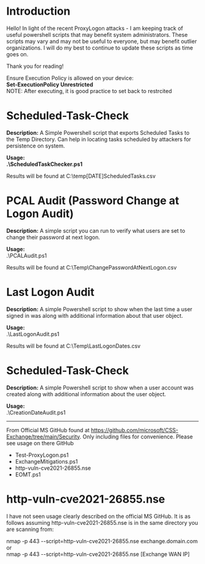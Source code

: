 # Introduction
Hello! In light of the recent ProxyLogon attacks - I am keeping track of useful powershell scripts that may benefit system administrators. These scripts may vary and may not be useful to everyone, but may benefit outlier organizations. I will do my best to continue to update these scripts as time goes on. 

Thank you for reading! 

Ensure Execution Policy is allowed on your device:<br />
**Set-ExecutionPolicy Unrestricted**<br />
NOTE: After executing, it is good practice to set back to restrcited

# Scheduled-Task-Check
**Description:** A Simple Powershell script that exports Scheduled Tasks to the Temp Directory. Can help in locating tasks scheduled by attackers for persistence on system.

**Usage:** <br />
**.\ScheduledTaskChecker.ps1**

Results will be found at C:\temp\[DATE]ScheduledTasks.csv

# PCAL Audit (Password Change at Logon Audit)
**Description:** A simple script you can run to verify what users are set to change their password at next logon. 

**Usage:**<br /> 
.\PCALAudit.ps1

Results will be found at C:\Temp\ChangePasswordAtNextLogon.csv

# Last Logon Audit
**Description:** A simple Powershell script to show when the last time a user signed in was along with additional information about that user object. 

**Usage:**<br /> 
.\LastLogonAudit.ps1

Results will be found at C:\Temp\LastLogonDates.csv

# Scheduled-Task-Check
**Description:** A simple Powershell script to show when a user account was created along with additional information about the user object. 

**Usage:**<br /> 
.\CreationDateAudit.ps1

------------------------------------------------------------------------------------------------------------------------------------
From Official MS GitHub found at https://github.com/microsoft/CSS-Exchange/tree/main/Security. Only including files for convenience. 
Please see usage on there GitHub 
- Test-ProxyLogon.ps1
- ExchangeMitigations.ps1
- http-vuln-cve2021-26855.nse
- EOMT.ps1

# http-vuln-cve2021-26855.nse
I have not seen usage clearly described on the official MS GitHub. It is as follows assuming http-vuln-cve2021-26855.nse is in the same directory you are scanning from: <br /> 

nmap -p 443 --script=http-vuln-cve2021-26855.nse exchange.domain.com<br /> 
or <br /> 
nmap -p 443 --script=http-vuln-cve2021-26855.nse [Exchange WAN IP]  

 
